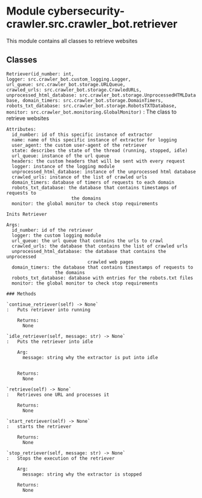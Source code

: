 Module cybersecurity-crawler.src.crawler_bot.retriever
======================================================
This module contains all classes to retrieve websites

Classes
-------

`Retriever(id_number: int, logger: src.crawler_bot.custom_logging.Logger, url_queue: src.crawler_bot.storage.URLQueue, crawled_urls: src.crawler_bot.storage.CrawledURLs, unprocessed_html_database: src.crawler_bot.storage.UnprocessedHTMLDatabase, domain_timers: src.crawler_bot.storage.DomainTimers, robots_txt_database: src.crawler_bot.storage.RobotsTXTDatabase, monitor: src.crawler_bot.monitoring.GlobalMonitor)`
:   The class to retrieve websites
    
    Attributes:
      id_number: id of this specific instance of extractor
      name: name of this specific instance of extractor for logging
      user_agent: the custom user-agent of the retriever
      state: describes the state of the thread (running, stopped, idle)
      url_queue: instance of the url queue
      headers: the custom headers that will be sent with every request
      logger: instance of the logging module
      unprocessed_html_database: instance of the unprocessed html database
      crawled_urls: instance of the list of crawled urls
      domain_timers: database of timers of requests to each domain
      robots_txt_database: the database that contains timestamps of requests to
                            the domains
      monitor: the global monitor to check stop requirements
    
    Inits Retriever
    
    Args:
      id_number: id of the retriever
      logger: the custom logging module
      url_queue: the url queue that contains the urls to crawl
      crawled_urls: the database that contains the list of crawled urls
      unprocessed_html_database: the database that contains the unprocessed
                                  crawled web pages
      domain_timers: the database that contains timestamps of requests to
                      the domains
      robots_txt_database: database with entries for the robots.txt files
      monitor: the global monitor to check stop requirements

    ### Methods

    `continue_retriever(self) ‑> None`
    :   Puts retriever into running
        
        Returns:
          None

    `idle_retriever(self, message: str) ‑> None`
    :   Puts the retriever into idle
        
        Arg:
          message: string why the extractor is put into idle
        
        
        Returns:
          None

    `retrieve(self) ‑> None`
    :   Retrieves one URL and processes it
        
        Returns:
          None

    `start_retriever(self) ‑> None`
    :   starts the retriever
        
        Returns:
          None

    `stop_retriever(self, message: str) ‑> None`
    :   Stops the execution of the retriever
        
        Arg:
          message: string why the extractor is stopped
        
        Returns:
          None